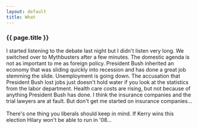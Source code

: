 ```yaml
---
layout: default
title: What
---
```


### {{ page.title }}
I started listening to the debate last night but I didn't listen very long.  We switched over to Mythbusters after a few minutes.  The domestic agenda is not as important to me as foreign policy.  President Bush inherited an economy that was sliding quickly into recession and has done a great job stemming the slide.  Unemployment is going down.  The accusation that President Bush lost jobs just doesn't hold water if you look at the statistics from the labor department.  Health care costs are rising, but not because of anything President Bush has done.  I think the insurance companies and the trial lawyers are at fault.  But don't get me started on insurance companies...
<br />
<br />There's one thing you liberals should keep in mind.  If Kerry wins this election Hilary won't be able to run in '08...
